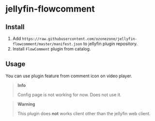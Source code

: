 # jellyfin-flowcomment

## Install

1. Add
   `https://raw.githubusercontent.com/ozonezone/jellyfin-flowcomment/master/manifest.json`
   to jellyfin plugin repository.
2. Install `FlowComment` plugin from catalog.

## Usage

You can use plugin feature from comment icon on video player.

> **Info**
>
> Config page is not working for now. Does not use it.

> **Warning**
>
> This plugin does **not** works client other than the jellyfin web client.
